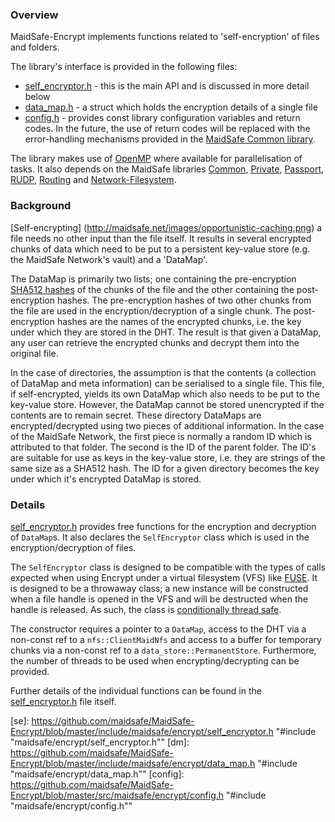 ### Overview

MaidSafe-Encrypt implements functions related to 'self-encryption' of files and folders.

The library's interface is provided in the following files:

* [self_encryptor.h](https://github.com/maidsafe/MaidSafe-Encrypt/blob/master/include/maidsafe/encrypt/self_encryptor.h) - this is the main API and is discussed in more detail below
* [data_map.h](https://github.com/maidsafe/MaidSafe-Encrypt/blob/master/include/maidsafe/encrypt/data_map.h) - a struct which holds the encryption details of a single file
* [config.h](https://github.com/maidsafe/MaidSafe-Encrypt/blob/master/src/maidsafe/encrypt/config.h) - provides const library configuration variables and return codes.  In the future, the use of return codes will be replaced with the error-handling mechanisms provided in the [MaidSafe Common library](https://github.com/maidsafe/MaidSafe-Common/wiki).

The library makes use of [OpenMP](http://en.wikipedia.org/wiki/OpenMP) where available for parallelisation of tasks.  It also depends on the MaidSafe libraries [Common](https://github.com/maidsafe/MaidSafe-Common/wiki), [Private](https://github.com/maidsafe/MaidSafe-Vault-Manager/wiki), [Passport](https://github.com/maidsafe/MaidSafe-Passport/wiki), [RUDP](https://github.com/maidsafe/MaidSafe-RUDP/wiki), [Routing](https://github.com/maidsafe/MaidSafe-Routing/wiki) and [Network-Filesystem](https://github.com/maidsafe/MaidSafe-Network-Filesystem/wiki).


### Background
[Self-encrypting] (http://maidsafe.net/images/opportunistic-caching.png)
a file needs no other input than the file itself. It results in several encrypted chunks of data which need to be put to a persistent key-value store (e.g. the MaidSafe Network's vault) and a 'DataMap'.

The DataMap is primarily two lists; one containing the pre-encryption [SHA512 hashes](https://en.wikipedia.org/wiki/SHA-2) of the chunks of the file and the other containing the post-encryption hashes. The pre-encryption hashes of two other chunks from the file are used in the encryption/decryption of a single chunk.  The post-encryption hashes are the names of the encrypted chunks, i.e. the key under which they are stored in the DHT.  The result is that given a DataMap, any user can retrieve the encrypted chunks and decrypt them into the original file.

In the case of directories, the assumption is that the contents (a collection of DataMap and meta information) can be serialised to a single file.  This file, if self-encrypted, yields its own DataMap which also needs to be put to the key-value store.  However, the DataMap cannot be stored unencrypted if the contents are to remain secret.  These directory DataMaps are encrypted/decrypted using two pieces of additional information.  In the case of the MaidSafe Network, the first piece is normally a random ID which is attributed to that folder.  The second is the ID of the parent folder.  The ID's are suitable for use as keys in the key-value store, i.e. they are strings of the same size as a SHA512 hash.  The ID for a given directory becomes the key under which it's encrypted DataMap is stored.


### Details

[self_encryptor.h](https://github.com/maidsafe/MaidSafe-Encrypt/blob/master/include/maidsafe/encrypt/self_encryptor.h) provides free functions for the encryption and decryption of `DataMap`s.  It also declares the `SelfEncryptor` class which is used in the encryption/decryption of files.

The `SelfEncryptor` class is designed to be compatible with the types of calls expected when using Encrypt under a virtual filesystem (VFS) like [FUSE](http://fuse.sourceforge.net/).  It is designed to be a throwaway class; a new instance will be constructed when a file handle is opened in the VFS and will be destructed when the handle is released.  As such, the class is [conditionally thread safe](http://en.wikipedia.org/wiki/Thread_safety#Levels_of_thread_safety).

The constructor requires a pointer to a `DataMap`, access to the DHT via a non-const ref to a `nfs::ClientMaidNfs` and access to a buffer for temporary chunks via a non-const ref to a `data_store::PermanentStore`.  Furthermore, the number of threads to be used when encrypting/decrypting can be provided.

Further details of the individual functions can be found in the [self_encryptor.h](https://github.com/maidsafe/MaidSafe-Encrypt/blob/master/include/maidsafe/encrypt/self_encryptor.h) file itself.


[se]: https://github.com/maidsafe/MaidSafe-Encrypt/blob/master/include/maidsafe/encrypt/self_encryptor.h "#include "maidsafe/encrypt/self_encryptor.h""
[dm]: https://github.com/maidsafe/MaidSafe-Encrypt/blob/master/include/maidsafe/encrypt/data_map.h "#include "maidsafe/encrypt/data_map.h""
[config]: https://github.com/maidsafe/MaidSafe-Encrypt/blob/master/src/maidsafe/encrypt/config.h "#include "maidsafe/encrypt/config.h""

[common]: https://github.com/maidsafe/MaidSafe-Common/wiki "MaidSafe-Common library"
[private]: https://github.com/maidsafe/MaidSafe-Private/wiki "MaidSafe-Private library"
[passport]: https://github.com/maidsafe/MaidSafe-Passport/wiki "MaidSafe-Passport library"
[rudp]: https://github.com/maidsafe/MaidSafe-RUDP/wiki "MaidSafe-RUDP library"
[routing]: https://github.com/maidsafe/MaidSafe-Routing/wiki "MaidSafe-Routing library"
[nfs]: https://github.com/maidsafe/MaidSafe-Network-Filesystem/wiki "MaidSafe-Network-Filesystem library"
[se_video]: http://maidsafe.net/self-encrypt-video

[omp]: http://en.wikipedia.org/wiki/OpenMP
[sha2]: https://en.wikipedia.org/wiki/SHA-2 "Secure Hashing Algorithm v2 - SHA512"
[fuse]: http://fuse.sourceforge.net/ "Filesystem in Userspace"
[thread_safety]: http://en.wikipedia.org/wiki/Thread_safety#Levels_of_thread_safety "Levels of thread safety"

